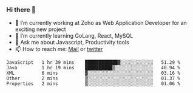 ### Hi there 👋

- 🔭 I’m currently working at Zoho as Web Application Developer for an exciting new project
- 🌱 I’m currently learning GoLang, React, MySQL
- 💬 Ask me about Javascript, Productivity tools 
- 📫 How to reach me: [Mail](mailto:kvaishak47@gmail.com) or [twitter](https://twitter.com/_kvaishak)

<!--START_SECTION:waka-->
```text
JavaScript   1 hr 39 mins    ████████████▓░░░░░░░░░░░░   51.29 % 
Java         1 hr 19 mins    ██████████▒░░░░░░░░░░░░░░   40.94 % 
XML          6 mins          ▓░░░░░░░░░░░░░░░░░░░░░░░░   03.16 % 
Other        2 mins          ▒░░░░░░░░░░░░░░░░░░░░░░░░   01.37 % 
Properties   2 mins          ▒░░░░░░░░░░░░░░░░░░░░░░░░   01.06 % 
```
<!--END_SECTION:waka-->
